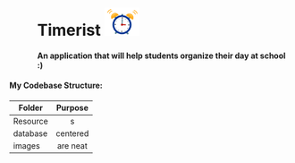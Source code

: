 <div style="margin-left: 50px">
<h1>Timerist <img src="alarm.gif" height=50px/></h1>
<h4>An application that will help students organize their day at school :)</h4>
</div>

#### My Codebase Structure:
| Folder        | Purpose       
| ------------- |:-------------:
| Resource      | s 
| database      | centered      
| images        | are neat      
